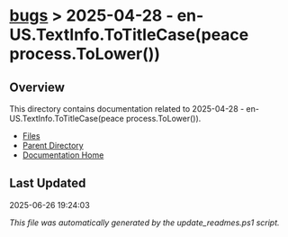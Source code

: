 # [bugs](../) > 2025-04-28 - en-US.TextInfo.ToTitleCase(peace process.ToLower())

## Overview
This directory contains documentation related to 2025-04-28 - en-US.TextInfo.ToTitleCase(peace process.ToLower()).

- [Files](#files)
- [Parent Directory](../)
- [Documentation Home](../../)

## Last Updated

2025-06-26 19:24:03

*This file was automatically generated by the update_readmes.ps1 script.*
